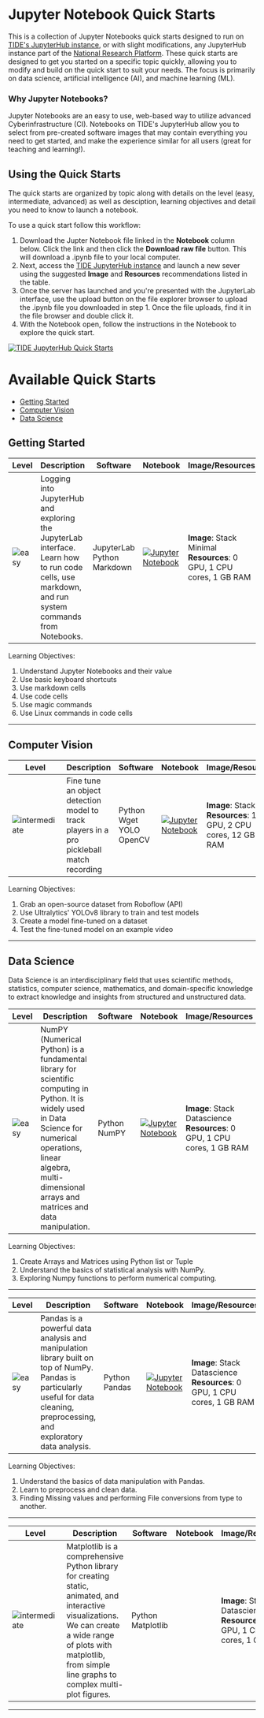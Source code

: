 # Jupyter Notebook Quick Starts
This is a collection of Jupyter Notebooks quick starts designed to run on [TIDE's JupyterHub instance](https://csu-tide-jupyterhub.nrp-nautilus.io/), or with slight modifications, any JupyterHub instance part of the [National Research Platform](https://nationalresearchplatform.org/). These quick starts are designed to get you started on a specific topic quickly, allowing you to modify and build on the quick start to suit your needs. The focus is primarily on data science, artificial intelligence (AI), and machine learning (ML).

### Why Jupyter Notebooks?
Jupyter Notebooks are an easy to use, web-based way to utilize advanced Cyberinfrastructure (CI). Notebooks on TIDE's JupyterHub allow you to select from pre-created software images that may contain everything you need to get started, and make the experience similar for all users (great for teaching and learning!).

## Using the Quick Starts

The quick starts are organized by topic along with details on the level (easy, intermediate, advanced) as well as desciption, learning objectives and detail you need to know to launch a notebook.

To use a quick start follow this workflow:

1. Download the Jupter Notebook file linked in the **Notebook** column below. Click the link and then click the **Download raw file** button. This will download a .ipynb file to your local computer.
2. Next, access the [TIDE JupyterHub instance](https://csu-tide-jupyterhub.nrp-nautilus.io/) and launch a new sever using the suggested **Image** and **Resources** recommendations listed in the table.
3. Once the server has launched and you're presented with the JupyterLab interface, use the upload button on the file explorer browser to upload the .ipynb file you downloaded in step 1. Once the file uploads, find it in the file browser and double click it.
4. With the Notebook open, follow the instructions in the Notebook to explore the quick start.

[![TIDE JupyterHub Quick Starts](http://img.youtube.com/vi/w6rRg17f0u0/0.jpg)](http://www.youtube.com/watch?v=w6rRg17f0u0 "TIDE JupyterHub Quick Starts")


# Available Quick Starts

- [Getting Started](#getting-started)
- [Computer Vision](#computer-vision)
- [Data Science](#data-science)

## Getting Started

| **Level** | **Description** | **Software** | **Notebook** | **Image/Resources** | **Time** |
| --------- | --------------- | ----------------------- | ------------ | --------- | -------- |
| ![easy][easy-badge] | Logging into JupyterHub and exploring the JupyterLab interface. Learn how to run code cells, use markdown, and run system commands from Notebooks. | JupyterLab</br>Python</br>Markdown | [![Jupyter Notebook][jupyter-badge]](getting-started/jupyter-getting-started.ipynb) | **Image**: Stack Minimal<br/>**Resources**: 0 GPU, 1 CPU cores, 1 GB RAM | 20 minutes | 

Learning Objectives:
1. Understand Jupyter Notebooks and their value
2. Use basic keyboard shortcuts
3. Use markdown cells
4. Use code cells
5. Use magic commands
6. Use Linux commands in code cells

***

## Computer Vision

| **Level** | **Description** | **Software** | **Notebook** | **Image/Resources** | **Time** |
| --------- | --------------- | ----------------------- | ------------ | --------- | -------- |
| ![intermediate][intermediate-badge] | Fine tune an object detection model to track players in a pro pickleball match recording | Python</br>Wget</br>YOLO</br>OpenCV | [![Jupyter Notebook][jupyter-badge]](computer-vision/roboflow.ipynb) | **Image**: Stack PRP<br/>**Resources**: 1 L40 GPU, 2 CPU cores, 12 GB RAM | 25 minutes | 

Learning Objectives:
1. Grab an open-source dataset from Roboflow (API)
2. Use Ultralytics' YOLOv8 library to train and test models
3. Create a model fine-tuned on a dataset
4. Test the fine-tuned model on an example video

***

## Data Science

Data Science is an interdisciplinary field that uses scientific methods, statistics, computer science, mathematics, and domain-specific knowledge to extract knowledge and insights from structured and unstructured data.

| **Level** | **Description** | **Software** | **Notebook** | **Image/Resources** | **Time** |
| --------- | --------------- | ----------------------- | ------------ | --------- | -------- |
| ![easy][easy-badge] | NumPY (Numerical Python) is a fundamental library for scientific computing in Python. It is widely used in Data Science for numerical operations, linear algebra, multi-dimensional arrays and matrices and data manipulation. | Python</br>NumPY|[![Jupyter Notebook][jupyter-badge]](data-science/numpy.ipynb) | **Image**: Stack Datascience<br/>**Resources**: 0 GPU, 1 CPU cores, 1 GB RAM | 15 minutes | 

Learning Objectives:
1. Create Arrays and Matrices using Python list or Tuple
2. Understand the basics of statistical analysis with NumPy.
3. Exploring Numpy functions to perform numerical computing.

***

| **Level** | **Description** | **Software** | **Notebook** | **Image/Resources** | **Time** |
| --------- | --------------- | ----------------------- | ------------ | --------- | -------- |
| ![easy][easy-badge] | Pandas is a powerful data analysis and manipulation library built on top of NumPy. Pandas is particularly useful for data cleaning, preprocessing, and exploratory data analysis. | Python</br>Pandas |[![Jupyter Notebook][jupyter-badge]](data-science/pandas.ipynb)| **Image**: Stack Datascience<br/>**Resources**: 0 GPU, 1 CPU cores, 1 GB RAM | 15 minutes | 

Learning Objectives:
1. Understand the basics of data manipulation with Pandas.
2. Learn to preprocess and clean data.
3. Finding Missing values and performing File conversions from type to another.

***
| **Level** | **Description** | **Software** | **Notebook** | **Image/Resources** | **Time** |
| --------- | --------------- | ----------------------- | ------------ | --------- | -------- |
| ![intermediate][intermediate-badge] |Matplotlib is a comprehensive Python library for creating static, animated, and interactive visualizations. We can create a wide range of plots with matplotlib, from simple line graphs to complex multi-plot figures. | Python</br>Matplotlib | | **Image**: Stack Datascience<br/>**Resources**: 0 GPU, 1 CPU cores, 1 GB RAM | 15 minutes | 

***
<!-- MARKDOWN LINKS & IMAGES -->
<!-- https://www.markdownguide.org/basic-syntax/#reference-style-links -->
[easy-badge]: https://img.shields.io/badge/easy-%234CAF50?style=for-the-badge
[intermediate-badge]: https://img.shields.io/badge/intermediate-ed9121?style=for-the-badge
[advanced-badge]: https://img.shields.io/badge/advanced-%23F44336?style=for-the-badge
[jupyter-badge]: https://img.shields.io/badge/jupyter-.ipynb%20file-orange

